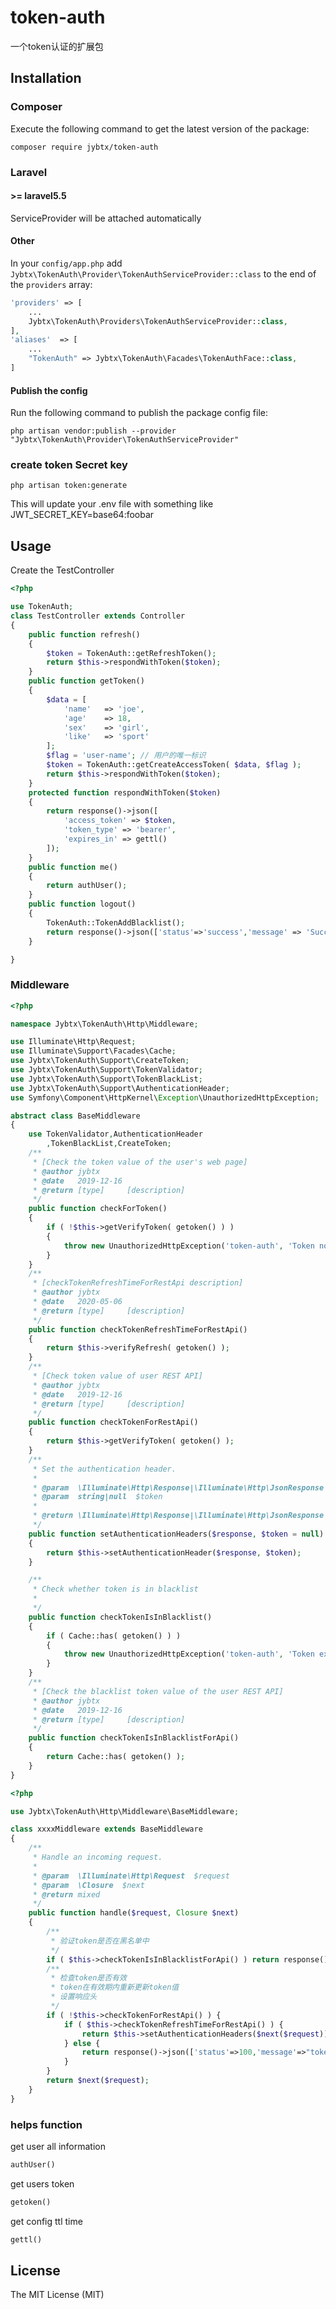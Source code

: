 # token-auth
一个token认证的扩展包

## Installation

### Composer
Execute the following command to get the latest version of the package:

```terminal
composer require jybtx/token-auth
```
### Laravel

#### >= laravel5.5

ServiceProvider will be attached automatically

#### Other

In your `config/app.php` add `Jybtx\TokenAuth\Provider\TokenAuthServiceProvider::class` to the end of the `providers` array:

```php
'providers' => [
    ...
    Jybtx\TokenAuth\Providers\TokenAuthServiceProvider::class,
],
'aliases'  => [
    ...
    "TokenAuth" => Jybtx\TokenAuth\Facades\TokenAuthFace::class,
]
```
#### Publish the config

Run the following command to publish the package config file:

```shell
php artisan vendor:publish --provider "Jybtx\TokenAuth\Provider\TokenAuthServiceProvider"
```
### create token Secret key
```shell
php artisan token:generate
```
This will update your .env file with something like JWT_SECRET_KEY=base64:foobar

## Usage
Create the TestController
```php
<?php

use TokenAuth;
class TestController extends Controller
{
	public function refresh()
	{
		$token = TokenAuth::getRefreshToken();
        return $this->respondWithToken($token);
	}
    public function getToken()
    {
    	$data = [
    		'name'   => 'joe',
    		'age'    => 18,
    		'sex'    => 'girl',
    		'like'   => 'sport'
    	];
    	$flag = 'user-name'; // 用户的唯一标识
    	$token = TokenAuth::getCreateAccessToken( $data, $flag );
    	return $this->respondWithToken($token);
    }
    protected function respondWithToken($token)
    {
        return response()->json([
            'access_token' => $token,
            'token_type' => 'bearer',
            'expires_in' => gettl()
        ]);
    }
    public function me()
    {
        return authUser();
    }
    public function logout()
    {
        TokenAuth::TokenAddBlacklist();
        return response()->json(['status'=>'success','message' => 'Successfully logged out']);
    }

}
```
### Middleware
```php
<?php

namespace Jybtx\TokenAuth\Http\Middleware;

use Illuminate\Http\Request;
use Illuminate\Support\Facades\Cache;
use Jybtx\TokenAuth\Support\CreateToken;
use Jybtx\TokenAuth\Support\TokenValidator;
use Jybtx\TokenAuth\Support\TokenBlackList;
use Jybtx\TokenAuth\Support\AuthenticationHeader;
use Symfony\Component\HttpKernel\Exception\UnauthorizedHttpException;

abstract class BaseMiddleware
{
    use TokenValidator,AuthenticationHeader
        ,TokenBlackList,CreateToken;
    /**
     * [Check the token value of the user's web page]
     * @author jybtx
     * @date   2019-12-16
     * @return [type]     [description]
     */
    public function checkForToken()
    {
        if ( !$this->getVerifyToken( getoken() ) ) 
        {
            throw new UnauthorizedHttpException('token-auth', 'Token not provided');
        }
    }
    /**
     * [checkTokenRefreshTimeForRestApi description]
     * @author jybtx
     * @date   2020-05-06
     * @return [type]     [description]
     */
    public function checkTokenRefreshTimeForRestApi()
    {
        return $this->verifyRefresh( getoken() );
    }
    /**
     * [Check token value of user REST API]
     * @author jybtx
     * @date   2019-12-16
     * @return [type]     [description]
     */
    public function checkTokenForRestApi()
    {
        return $this->getVerifyToken( getoken() );
    }
	/**
     * Set the authentication header.
     *
     * @param  \Illuminate\Http\Response|\Illuminate\Http\JsonResponse  $response
     * @param  string|null  $token
     *
     * @return \Illuminate\Http\Response|\Illuminate\Http\JsonResponse
     */
    public function setAuthenticationHeaders($response, $token = null)
    {
        return $this->setAuthenticationHeader($response, $token);
    }

    /**
     * Check whether token is in blacklist
     *
     */
    public function checkTokenIsInBlacklist()
    {
        if ( Cache::has( getoken() ) )
        {
            throw new UnauthorizedHttpException('token-auth', 'Token expired');
        }
    }
    /**
     * [Check the blacklist token value of the user REST API]
     * @author jybtx
     * @date   2019-12-16
     * @return [type]     [description]
     */
    public function checkTokenIsInBlacklistForApi()
    {
        return Cache::has( getoken() );
    }
}
```
```php
<?php

use Jybtx\TokenAuth\Http\Middleware\BaseMiddleware;

class xxxxMiddleware extends BaseMiddleware
{
    /**
     * Handle an incoming request.
     *
     * @param  \Illuminate\Http\Request  $request
     * @param  \Closure  $next
     * @return mixed
     */
    public function handle($request, Closure $next)
    {
        /**
         * 验证token是否在黑名单中
         */
        if ( $this->checkTokenIsInBlacklistForApi() ) return response()->json(['status'=>100,'message'=>"token 无效请重新登录!"]);
        /**
         * 检查token是否有效
         * token在有效期内重新更新token值
         * 设置响应头
         */
        if ( !$this->checkTokenForRestApi() ) {
            if ( $this->checkTokenRefreshTimeForRestApi() ) {
                return $this->setAuthenticationHeaders($next($request));
            } else {
                return response()->json(['status'=>100,'message'=>"token 无效请重新登录！"]);
            }
        }
        return $next($request);
    }
}
```
### helps function
get user all information
```php
authUser()
```
get users token
```php
getoken()
```

get config ttl time
```php
gettl()
```

## License

The MIT License (MIT)
